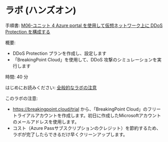 # ラボ (ハンズオン)

手順書: [M06-ユニット 4 Azure portal を使用して仮想ネットワーク上に DDoS Protection を構成する](https://github.com/MicrosoftLearning/AZ-700-Designing-and-Implementing-Microsoft-Azure-Networking-Solutions.ja-jp/blob/main/Instructions/Exercises/M06-Unit%204%20Configure%20DDoS%20Protection%20on%20a%20virtual%20network%20using%20the%20Azure%20portal.md)

概要:
- DDoS Protection プランを作成し、設定します
- 「BreakingPoint Cloud」を使用して、DDoS 攻撃のシミュレーションを実行します

時間: 40 分

はじめにお読みください: [全般的なラボの注意](lab.md)

このラボの注意:
- https://breakingpoint.cloud/trial から、「BreakingPoint Cloud」のフリートライアルアカウントを作成します。初日に作成したMicrosoftアカウントのメールアドレスを使用します。
- コスト（Azure Passサブスクリプションのクレジット）を節約するため、ラボが完了したらできるだけ早くクリーンアップします。
